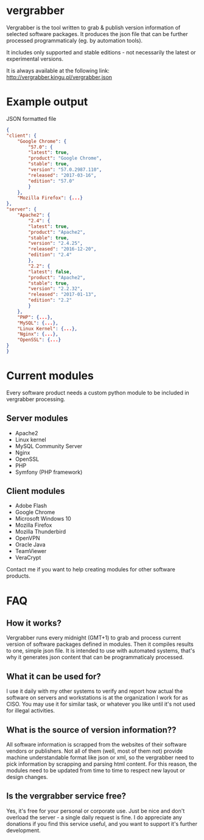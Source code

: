 # vergrabber
Vergrabber is the tool written to grab & publish version information of selected software packages.
It produces the json file that can be further processed programmaticaly (eg. by automation tools).

It includes only supported and stable editions - not necessarily the latest or experimental versions.

It is always available at the following link: http://vergrabber.kingu.pl/vergrabber.json

# Example output
JSON formatted file

```json
{
"client": {
	"Google Chrome": {
		"57.0": {
		"latest": true,
		"product": "Google Chrome",
		"stable": true,
		"version": "57.0.2987.110",
		"released": "2017-03-16",
		"edition": "57.0"
		}
	},
	"Mozilla Firefox": {...}
},
"server": {
	"Apache2": {
		"2.4": {
		"latest": true,
		"product": "Apache2",
		"stable": true,
		"version": "2.4.25",
		"released": "2016-12-20",
		"edition": "2.4"
		},
		"2.2": {
		"latest": false,
		"product": "Apache2",
		"stable": true,
		"version": "2.2.32",
		"released": "2017-01-13",
		"edition": "2.2"
		}
	},
	"PHP": {...},
	"MySQL": {...},
	"Linux Kernel": {...},
	"Nginx": {...},
	"OpenSSL": {...}
}
}
```

# Current modules

Every software product needs a custom python module to be included in vergrabber processing.

## Server modules

- Apache2
- Linux kernel
- MySQL Community Server
- Nginx
- OpenSSL
- PHP
- Symfony (PHP framework)

## Client modules

- Adobe Flash
- Google Chrome
- Microsoft Windows 10
- Mozilla Firefox
- Mozilla Thunderbird
- OpenVPN
- Oracle Java
- TeamViewer
- VeraCrypt

Contact me if you want to help creating modules for other software products. 

# FAQ
## How it works?
Vergrabber runs every midnight (GMT+1) to grab and process current version of software packages defined in modules. Then it compiles results to one, simple json file. It is intended to use with automated systems, that's why it generates json content that can be programmaticaly processed.

## What it can be used for?
I use it daily with my other systems to verify and report how actual the software on servers and workstations is at the organization I work for as CISO. You may use it for similar task, or whatever you like until it's not used for illegal activities.

## What is the source of version information??
All software information is scrapped from the websites of their software vendors or publishers. Not all of them (well, most of them not) provide machine understandable format like json or xml, so the vergrabber need to pick information by scrapping and parsing html content. For this reason, the modules need to be updated from time to time to respect new layout or design changes.

## Is the vergrabber service free?
Yes, it's free for your personal or corporate use. Just be nice and don't overload the server - a single daily request is fine. I do appreciate any donations if you find this service useful, and you want to support it's further development.
